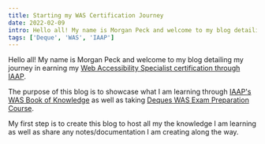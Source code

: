 ```yaml
---
title: Starting my WAS Certification Journey
date: 2022-02-09
intro: Hello all! My name is Morgan Peck and welcome to my blog detailing my journey in earning my Web Accessibility Specialist certification through IAAP.
tags: ['Deque', 'WAS', 'IAAP']
---
```

Hello all! My name is Morgan Peck and welcome to my blog detailing my journey in earning my [Web Accessibility Specialist certification through IAAP](https://www.accessibilityassociation.org/wascertification). 

The purpose of this blog is to showcase what I am learning through [IAAP's WAS Book of Knowledge](https://www.accessibilityassociation.org/resource/WAS_Certification_FInal_2020_FINAL) as well as taking [Deques WAS Exam Preparation Course](https://dequeuniversity.com/curriculum/packages/iaap-was). 

My first step is to create this blog to host all my the knowledge I am learning as well as share any notes/documentation I am creating along the way. 



